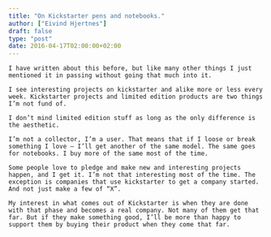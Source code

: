 ```yaml
---
title: "On Kickstarter pens and notebooks."
author: ["Eivind Hjertnes"]
draft: false
type: "post"
date: 2016-04-17T02:00:00+02:00
---
```


<div class="HTML">
  <div></div>

<p>

</div>

```text
I have written about this before, but like many other things I just mentioned it in passing without going that much into it.
```

<div class="HTML">
  <div></div>

</p>

</div>

<div class="HTML">
  <div></div>

<p>

</div>

```text
I see interesting projects on kickstarter and alike more or less every week. Kickstarter projects and limited edition products are two things I’m not fund of.
```

<div class="HTML">
  <div></div>

</p>

</div>

<div class="HTML">
  <div></div>

<p>

</div>

```text
I don’t mind limited edition stuff as long as the only difference is the aesthetic.
```

<div class="HTML">
  <div></div>

</p>

</div>

<div class="HTML">
  <div></div>

<p>

</div>

```text
I’m not a collector, I’m a user. That means that if I loose or break something I love – I’ll get another of the same model. The same goes for notebooks. I buy more of the same most of the time.
```

<div class="HTML">
  <div></div>

</p>

</div>

<div class="HTML">
  <div></div>

<p>

</div>

```text
Some people love to pledge and make new and interesting projects happen, and I get it. I’m not that interesting most of the time. The exception is companies that use kickstarter to get a company started. And not just make a few of “X”.
```

<div class="HTML">
  <div></div>

</p>

</div>

<div class="HTML">
  <div></div>

<p>

</div>

```text
My interest in what comes out of Kickstarter is when they are done with that phase and becomes a real company. Not many of them get that far. But if they make something good, I’ll be more than happy to support them by buying their product when they come that far.
```

<div class="HTML">
  <div></div>

</p>

</div>
